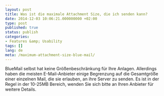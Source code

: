 ```yaml
---
layout: post
title: Was ist die maximale Attachment Size, die ich senden kann?
date: 2014-12-03 10:06:21.000000000 +02:00
type: post
published: true
status: publish
categories:
- Features &amp; Usability
tags: []
lang: de
meta: /maximum-attachment-size-blue-mail/
---
```


BlueMail selbst hat keine Größenbeschränkung für Ihre Anlagen. Allerdings haben die meisten E-Mail-Anbieter einige Begrenzung auf die Gesamtgröße einer einzelnen Mail, die sie erlauben, an ihre Server zu senden. Es ist in der Regel in der 10-25MB Bereich, wenden Sie sich bitte an Ihren Anbieter für weitere Details.

